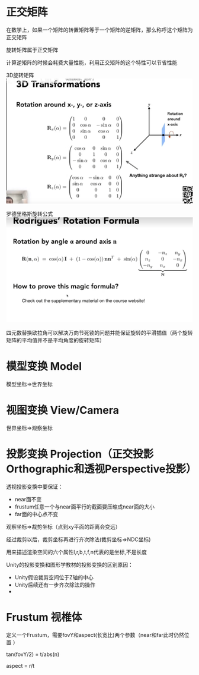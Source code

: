 # 正交矩阵

在数学上，如果一个矩阵的转置矩阵等于一个矩阵的逆矩阵，那么称呼这个矩阵为正交矩阵

旋转矩阵属于正交矩阵

计算逆矩阵的时候会耗费大量性能，利用正交矩阵的这个特性可以节省性能

3D旋转矩阵
![图片](./Image/04_01.png)

罗德里格斯旋转公式
![图片](./Image/04_02.png)

四元数替换欧拉角可以解决万向节死锁的问题并能保证旋转的平滑插值（两个旋转矩阵的平均值并不是平均角度的旋转矩阵）

# 模型变换 Model

模型坐标=>世界坐标

# 视图变换 View/Camera

世界坐标=>观察坐标

# 投影变换 Projection（正交投影Orthographic和透视Perspective投影）

透视投影变换中要保证：
- near面不变
- frustum任意一个与near面平行的截面要压缩成near面的大小
- far面的中心点不变

观察坐标=>裁剪坐标（点到xy平面的距离会变远）

经过裁剪以后，裁剪坐标再进行齐次除法(裁剪坐标=>NDC坐标)

用来描述渲染空间的六个属性l,r,b,t,f,n代表的是坐标,不是长度

Unity的投影变换和图形学教材的投影变换的区别原因：
- Unity假设裁剪空间位于Z轴的中心
- Unity后续还有一步齐次除法的操作
- 
# Frustum 视椎体

定义一个Frustum，需要fovY和aspect(长宽比)两个参数（near和far此时仍然位置 ）

tan(fovY/2) = t/abs(n)

aspect = r/t